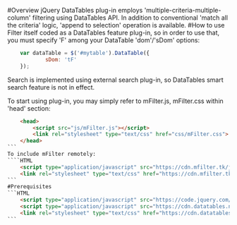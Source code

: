 #Overview
jQuery DataTables plug-in employs 'multiple-criteria-multiple-column' filtering using DataTables API. In addition to conventional 'match all the criteria' logic, 'append to selection' operation is available.
#How to use
Filter itself coded as a DataTables feature plug-in, so in order to use that, you must specify 'F' among your DataTable 'dom'/'sDom' options:
```javascript	
	var dataTable = $('#mytable').DataTable({
			sDom: 'tF'
	});
```
Search is implemented using external search plug-in, so DataTables smart search feature is not in effect.

To start using plug-in, you may simply refer to mFilter.js, mFilter.css within 'head' section:
````HTML
	<head>
		<script src="js/mFilter.js"></script>
		<link rel="stylesheet" type="text/css" href="css/mFilter.css">
	</head>
```
To include mFilter remotely:
````HTML
	<script type="application/javascript" src="https://cdn.mfilter.tk/js/mfilter.min.js"></script>
	<link rel="stylesheet" type="text/css" href="https://cdn.mfilter.tk/css/mfilter.min.css">
```
#Prerequisites
```HTML
	<script type="application/javascript" src="https://code.jquery.com/jquery-3.3.1.min.js"></script>
	<script type="application/javascript" src="https://cdn.datatables.net/1.10.19/js/jquery.dataTables.min.js"></script>
	<link rel="stylesheet" type="text/css" href="https://cdn.datatables.net/1.10.19/css/jquery.dataTables.min.css">
```
